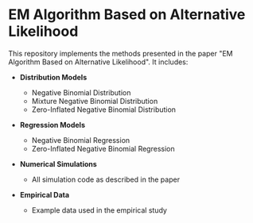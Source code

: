 # EM Algorithm Based on Alternative Likelihood 
This repository implements the methods presented in the paper "EM Algorithm Based on Alternative Likelihood". It includes:

- **Distribution Models**
  - Negative Binomial Distribution
  - Mixture Negative Binomial Distribution
  - Zero-Inflated Negative Binomial Distribution

- **Regression Models**
  - Negative Binomial Regression
  - Zero-Inflated Negative Binomial Regression

- **Numerical Simulations**
  - All simulation code as described in the paper

- **Empirical Data**
  - Example data used in the empirical study
